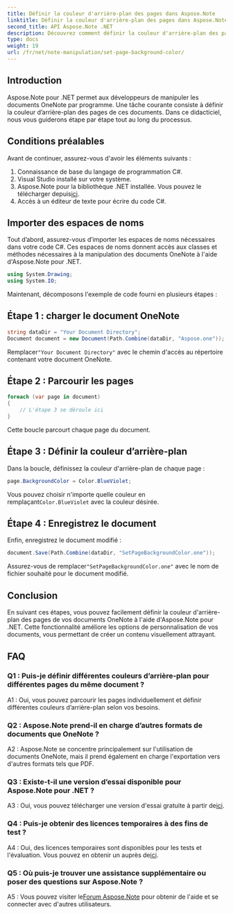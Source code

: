 ```yaml
---
title: Définir la couleur d'arrière-plan des pages dans Aspose.Note
linktitle: Définir la couleur d'arrière-plan des pages dans Aspose.Note
second_title: API Aspose.Note .NET
description: Découvrez comment définir la couleur d'arrière-plan des pages dans les documents Aspose.Note à l'aide du langage de programmation C# avec un guide étape par étape.
type: docs
weight: 19
url: /fr/net/note-manipulation/set-page-background-color/
---
```

## Introduction

Aspose.Note pour .NET permet aux développeurs de manipuler les documents OneNote par programme. Une tâche courante consiste à définir la couleur d’arrière-plan des pages de ces documents. Dans ce didacticiel, nous vous guiderons étape par étape tout au long du processus.

## Conditions préalables

Avant de continuer, assurez-vous d'avoir les éléments suivants :

1. Connaissance de base du langage de programmation C#.
2. Visual Studio installé sur votre système.
3.  Aspose.Note pour la bibliothèque .NET installée. Vous pouvez le télécharger depuis[ici](https://releases.aspose.com/note/net/).
4. Accès à un éditeur de texte pour écrire du code C#.

## Importer des espaces de noms

Tout d’abord, assurez-vous d’importer les espaces de noms nécessaires dans votre code C#. Ces espaces de noms donnent accès aux classes et méthodes nécessaires à la manipulation des documents OneNote à l'aide d'Aspose.Note pour .NET.

```csharp
using System.Drawing;
using System.IO;

```

Maintenant, décomposons l'exemple de code fourni en plusieurs étapes :

## Étape 1 : charger le document OneNote

```csharp
string dataDir = "Your Document Directory";
Document document = new Document(Path.Combine(dataDir, "Aspose.one"));
```

 Remplacer`"Your Document Directory"` avec le chemin d'accès au répertoire contenant votre document OneNote.

## Étape 2 : Parcourir les pages

```csharp
foreach (var page in document)
{
    // L'étape 3 se déroule ici
}
```

Cette boucle parcourt chaque page du document.

## Étape 3 : Définir la couleur d’arrière-plan

Dans la boucle, définissez la couleur d'arrière-plan de chaque page :

```csharp
page.BackgroundColor = Color.BlueViolet;
```

 Vous pouvez choisir n'importe quelle couleur en remplaçant`Color.BlueViolet` avec la couleur désirée.

## Étape 4 : Enregistrez le document

Enfin, enregistrez le document modifié :

```csharp
document.Save(Path.Combine(dataDir, "SetPageBackgroundColor.one"));
```

 Assurez-vous de remplacer`"SetPageBackgroundColor.one"` avec le nom de fichier souhaité pour le document modifié.

## Conclusion

En suivant ces étapes, vous pouvez facilement définir la couleur d'arrière-plan des pages de vos documents OneNote à l'aide d'Aspose.Note pour .NET. Cette fonctionnalité améliore les options de personnalisation de vos documents, vous permettant de créer un contenu visuellement attrayant.

## FAQ

### Q1 : Puis-je définir différentes couleurs d’arrière-plan pour différentes pages du même document ?

A1 : Oui, vous pouvez parcourir les pages individuellement et définir différentes couleurs d’arrière-plan selon vos besoins.

### Q2 : Aspose.Note prend-il en charge d’autres formats de documents que OneNote ?

A2 : Aspose.Note se concentre principalement sur l'utilisation de documents OneNote, mais il prend également en charge l'exportation vers d'autres formats tels que PDF.

### Q3 : Existe-t-il une version d’essai disponible pour Aspose.Note pour .NET ?

A3 : Oui, vous pouvez télécharger une version d'essai gratuite à partir de[ici](https://releases.aspose.com/).

### Q4 : Puis-je obtenir des licences temporaires à des fins de test ?

 A4 : Oui, des licences temporaires sont disponibles pour les tests et l'évaluation. Vous pouvez en obtenir un auprès de[ici](https://purchase.aspose.com/temporary-license/).

### Q5 : Où puis-je trouver une assistance supplémentaire ou poser des questions sur Aspose.Note ?

 A5 : Vous pouvez visiter le[Forum Aspose.Note](https://forum.aspose.com/c/note/28) pour obtenir de l'aide et se connecter avec d'autres utilisateurs.